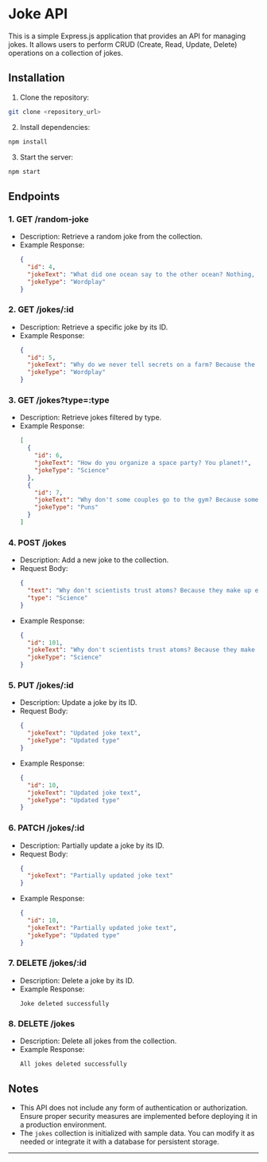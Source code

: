 # Joke API

This is a simple Express.js application that provides an API for managing jokes. It allows users to perform CRUD (Create, Read, Update, Delete) operations on a collection of jokes.

## Installation

1. Clone the repository:

```bash
git clone <repository_url>
```

2. Install dependencies:

```bash
npm install
```

3. Start the server:

```bash
npm start
```

## Endpoints

### 1. GET /random-joke

- Description: Retrieve a random joke from the collection.
- Example Response:
  ```json
  {
    "id": 4,
    "jokeText": "What did one ocean say to the other ocean? Nothing, they just waved.",
    "jokeType": "Wordplay"
  }
  ```

### 2. GET /jokes/:id

- Description: Retrieve a specific joke by its ID.
- Example Response:
  ```json
  {
    "id": 5,
    "jokeText": "Why do we never tell secrets on a farm? Because the potatoes have eyes and the corn has ears.",
    "jokeType": "Wordplay"
  }
  ```

### 3. GET /jokes?type=:type

- Description: Retrieve jokes filtered by type.
- Example Response:
  ```json
  [
    {
      "id": 6,
      "jokeText": "How do you organize a space party? You planet!",
      "jokeType": "Science"
    },
    {
      "id": 7,
      "jokeText": "Why don't some couples go to the gym? Because some relationships don't work out.",
      "jokeType": "Puns"
    }
  ]
  ```

### 4. POST /jokes

- Description: Add a new joke to the collection.
- Request Body:
  ```json
  {
    "text": "Why don't scientists trust atoms? Because they make up everything!",
    "type": "Science"
  }
  ```
- Example Response:
  ```json
  {
    "id": 101,
    "jokeText": "Why don't scientists trust atoms? Because they make up everything!",
    "jokeType": "Science"
  }
  ```

### 5. PUT /jokes/:id

- Description: Update a joke by its ID.
- Request Body:
  ```json
  {
    "jokeText": "Updated joke text",
    "jokeType": "Updated type"
  }
  ```
- Example Response:
  ```json
  {
    "id": 10,
    "jokeText": "Updated joke text",
    "jokeType": "Updated type"
  }
  ```

### 6. PATCH /jokes/:id

- Description: Partially update a joke by its ID.
- Request Body:
  ```json
  {
    "jokeText": "Partially updated joke text"
  }
  ```
- Example Response:
  ```json
  {
    "id": 10,
    "jokeText": "Partially updated joke text",
    "jokeType": "Updated type"
  }
  ```

### 7. DELETE /jokes/:id

- Description: Delete a joke by its ID.
- Example Response:
  ```
  Joke deleted successfully
  ```

### 8. DELETE /jokes

- Description: Delete all jokes from the collection.
- Example Response:
  ```
  All jokes deleted successfully
  ```

## Notes

- This API does not include any form of authentication or authorization. Ensure proper security measures are implemented before deploying it in a production environment.
- The `jokes` collection is initialized with sample data. You can modify it as needed or integrate it with a database for persistent storage.

---

